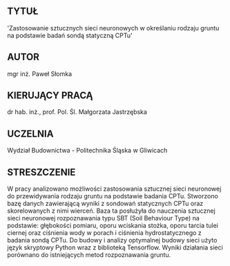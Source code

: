 ## TYTUŁ
'Zastosowanie sztucznych sieci neuronowych w określaniu rodzaju gruntu na podstawie badań sondą statyczną CPTu'

## AUTOR
mgr inż. Paweł Słomka

## KIERUJĄCY PRACĄ
dr hab. inż., prof. Pol. Śl. Małgorzata Jastrzębska

## UCZELNIA
Wydział Budownictwa - Politechnika Śląska w Gliwicach

## STRESZCZENIE
W pracy analizowano możliwości zastosowania sztucznej sieci neuronowej do przewidywania rodzaju gruntu na podstawie badania CPTu. Stworzono bazę danych zawierającą wyniki z sondowań statycznych CPTu oraz skorelowanych z nimi wierceń. Baza ta posłużyła do nauczenia sztucznej sieci neuronowej rozpoznawania typu SBT (Soil Behaviour Type) na podstawie: głębokości pomiaru, oporu wciskania stożka, oporu tarcia tulei ciernej oraz ciśnienia wody w porach i ciśnienia hydrostatycznego z badania sondą CPTu. Do budowy i analizy optymalnej budowy sieci użyto język skryptowy Python wraz z biblioteką Tensorflow. Wyniki działania sieci porównano do istniejących metod rozpoznawania gruntu.